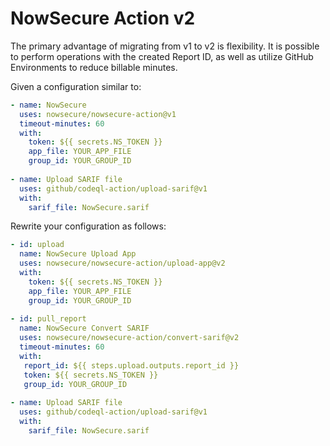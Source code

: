 # NowSecure Action v2
  
The primary advantage of migrating from v1 to v2 is flexibility. It is possible to perform operations with the created Report ID, as well as utilize GitHub Environments to reduce billable minutes.
  
Given a configuration similar to:

```yaml
- name: NowSecure
  uses: nowsecure/nowsecure-action@v1
  timeout-minutes: 60
  with:
    token: ${{ secrets.NS_TOKEN }}
    app_file: YOUR_APP_FILE
    group_id: YOUR_GROUP_ID
  
- name: Upload SARIF file
  uses: github/codeql-action/upload-sarif@v1
  with:
    sarif_file: NowSecure.sarif
```

Rewrite your configuration as follows:

```yaml
- id: upload
  name: NowSecure Upload App
  uses: nowsecure/nowsecure-action/upload-app@v2
  with:
    token: ${{ secrets.NS_TOKEN }}
    app_file: YOUR_APP_FILE
    group_id: YOUR_GROUP_ID
  
- id: pull_report
  name: NowSecure Convert SARIF
  uses: nowsecure/nowsecure-action/convert-sarif@v2
  timeout-minutes: 60
  with:
   report_id: ${{ steps.upload.outputs.report_id }}
   token: ${{ secrets.NS_TOKEN }}
   group_id: YOUR_GROUP_ID
  
- name: Upload SARIF file
  uses: github/codeql-action/upload-sarif@v1
  with:
    sarif_file: NowSecure.sarif

```
